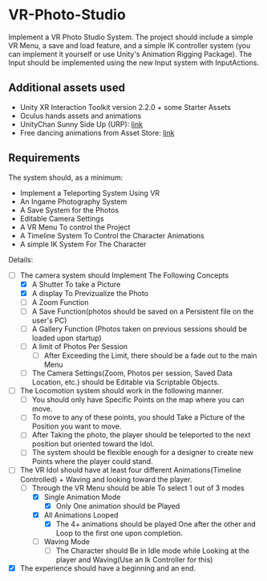 # VR-Photo-Studio
Implement a VR Photo Studio System. The project should include a simple VR Menu, a save and load feature, and a simple IK controller system (you can implement it yourself or use Unity's Animation Rigging Package). The Input should be implemented using the new Input system with InputActions.

## Additional assets used
- Unity XR Interaction Toolkit version 2.2.0 + some Starter Assets
- Oculus hands assets and animations
- UnityChan Sunny Side Up (URP): [link](https://unity-chan.com/download/releaseNote.php?id=ssu_urp)
- Free dancing animations from Asset Store: [link](https://assetstore.unity.com/packages/3d/animations/dance-animations-free-161313#content)

## Requirements
The system should, as a minimum:
- Implement a Teleporting System Using VR
- An Ingame Photography System
- A Save System for the Photos
- Editable Camera Settings
- A VR Menu To control the Project
- A Timeline System To Control the Character Animations
- A simple IK System For The Character

Details:
- [ ] The camera system should Implement The Following Concepts
	- [x] A Shutter To take a Picture
	- [x] A display To Previzualize the Photo
	- [ ] A Zoom Function
	- [ ] A Save Function(photos should be saved on a Persistent file on the user's PC)
	- [ ] A Gallery Function (Photos taken on previous sessions should be loaded upon startup)
	- [ ] A limit of Photos Per Session
		- [ ] After Exceeding the Limit, there should be a fade out to the main Menu
	- [ ] The Camera Settings(Zoom, Photos per session, Saved Data Location, etc.) should be Editable via Scriptable Objects.
  
- [ ] The Locomotion system should work in the following manner.
	- [ ] You should only have Specific Points on the map where you can move.
	- [ ] To move to any of these points, you should Take a Picture of the Position you want to move.
	- [ ] After Taking the photo, the player should be teleported to the next position but oriented toward the Idol.
	- [ ] The system should be flexible enough for a designer to create new Points where the player could stand.
  
- [ ] The VR Idol should have at least four different Animations(Timeline Controlled) + Waving and looking toward the player.
	- [ ] Through the VR Menu should be able To select 1 out of 3 modes
		- [x] Single Animation Mode
			- [x] Only One animation should be Played
		- [x] All Animations Looped
			- [x] The 4+ animations should be played One after the other and Loop to the first one upon completion.
		- [ ] Waving Mode
			- [ ] The Character should Be in Idle mode while Looking at the player and Waving(Use an Ik Controller for this)
      
- [x] The experience should have a beginning and an end.
